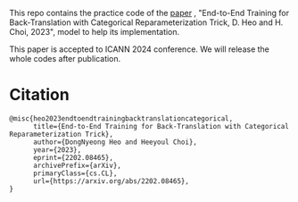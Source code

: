 This repo contains the practice code of the [paper](https://arxiv.org/abs/2202.08465) , "End-to-End Training for Back-Translation with Categorical Reparameterization Trick, D. Heo and H. Choi, 2023", model to help its implementation.

This paper is accepted to ICANN 2024 conference.
We will release the whole codes after publication.

# Citation
```
@misc{heo2023endtoendtrainingbacktranslationcategorical,
      title={End-to-End Training for Back-Translation with Categorical Reparameterization Trick}, 
      author={DongNyeong Heo and Heeyoul Choi},
      year={2023},
      eprint={2202.08465},
      archivePrefix={arXiv},
      primaryClass={cs.CL},
      url={https://arxiv.org/abs/2202.08465}, 
}
```
